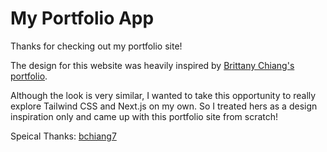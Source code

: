 # My Portfolio App

Thanks for checking out my portfolio site!

The design for this website was heavily inspired by <a href="https://brittanychiang.com/">Brittany Chiang's portfolio</a>.

Although the look is very similar, I wanted to take this opportunity to really explore Tailwind CSS and Next.js on my own. So I treated hers as a design inspiration only and came up with this portfolio site from scratch!

Speical Thanks: [bchiang7](https://github.com/bchiang7)
